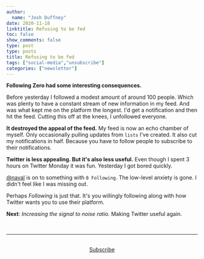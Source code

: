 ```yaml
---
author:
  name: "Josh Duffney"
date: 2020-11-18
linktitle: Refusing to be fed
toc: false
show_comments: false
type: post
type: posts
title: Refusing to be fed
tags: ["social-media","unsubscribe"]
categories: ["newsletter"]
---
```


**Following Zero had some interesting consequences.**

Before yesterday I followed a modest amount of around 100 people. Which was plenty to have a constant stream of new information in my feed. And was what kept me on the platform the longest. I'd get a notification and then hit the feed. Cutting this off at the knees, I unfollowed everyone.

**It destroyed the appeal of the feed.** My feed is now an echo chamber of myself. Only occasionally pulling updates from `lists` I've created. It also cut my notifications in half. Because you have to follow people to subscribe to their notifications.

**Twitter is less appealing. But it's also less useful.** Even though I spent 3 hours on Twitter Monday it was fun. Yesterday I got bored quickly.

[@naval](https://twitter.com/naval) is on to something with `0 Following`. The low-level anxiety is gone. I didn't feel like I was missing out.

Perhaps _Following_ is just that. It's you willingly following along with how Twitter wants you to use their platform.

**Next**: _Increasing the signal to noise ratio._ Making Twitter useful again.

<br>

---

<br>

<div align="center">
<a href="https://share.mailbrew.com/joshduffney/the-duffney-digest-YkdkmVElQDAP">Subscribe</a>
</div>

<br>